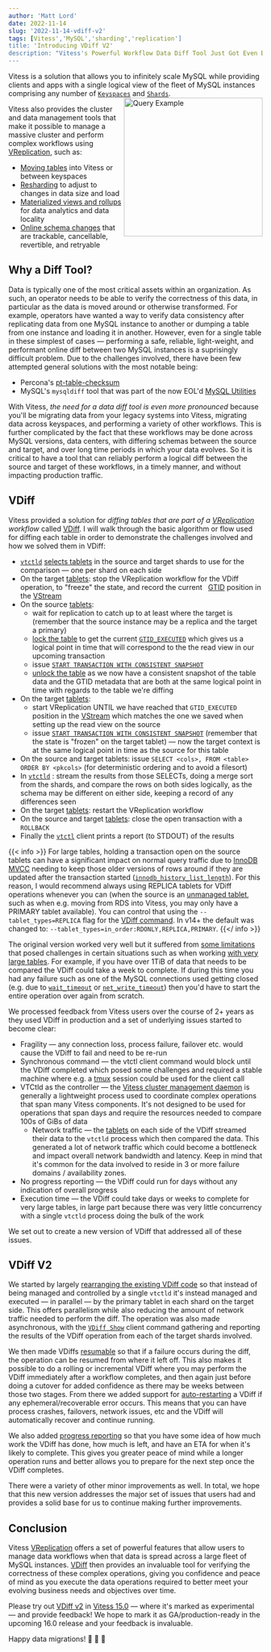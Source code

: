 ```yaml
---
author: 'Matt Lord'
date: 2022-11-14
slug: '2022-11-14-vdiff-v2'
tags: [Vitess','MySQL','sharding','replication']
title: 'Introducing VDiff V2'
description: "Vitess's Powerful Workflow Data Diff Tool Just Got Even Better"
---
```


Vitess is a solution that allows you to infinitely scale MySQL while providing clients and apps with a single logical
view of the fleet of MySQL instances comprising any number of [`Keyspaces`](https://vitess.io/docs/concepts/keyspace/)
and [`Shards`](https://vitess.io/docs/concepts/shard/).
<a href="/img/VitessQueryExample.png"><img src="/img/VitessQueryExample.png" alt="Query Example" width="275" align="right"/></a>

Vitess also provides the cluster and data management tools that make it possible to manage a massive cluster and
perform complex workflows using [VReplication](https://vitess.io/docs/reference/vreplication/vreplication/), such
as:
  * [Moving tables](https://vitess.io/docs/reference/vreplication/movetables/) into Vitess or between keyspaces
  * [Resharding](https://vitess.io/docs/reference/vreplication/reshard/) to adjust to changes in data size and load
  * [Materialized views and rollups](https://vitess.io/docs/reference/vreplication/materialize/) for data analytics
and data locality
  * [Online schema changes](https://vitess.io/docs/user-guides/schema-changes/managed-online-schema-changes/) that
are trackable, cancellable, revertible, and retryable

## Why a Diff Tool?

Data is typically one of the most critical assets within an organization. As such, an operator needs to be able to
verify the correctness of this data, in particular as the data is moved around or otherwise transformed. For example,
operators have wanted a way to verify data consistency after replicating data from one MySQL instance to another or
dumping a table from one instance and loading it in another. However, even for a single table in these simplest of
cases — performing a safe, reliable, light-weight, and performant online diff between two MySQL instances is a
suprisingly difficult problem. Due to the challenges involved, there have been few attempted general solutions with
the most notable being:
  * Percona's [pt-table-checksum](https://docs.percona.com/percona-toolkit/pt-table-checksum.html)
  * MySQL's `mysqldiff` tool that was part of the now EOL'd [MySQL Utilities](https://downloads.mysql.com/docs/mysql-utilities-1.6-en.pdf)

With Vitess, _the need for a data diff tool is even more pronounced_ because you'll be migrating data from your
legacy systems into Vitess, migrating data across keyspaces, and performing a variety of other workflows. This
is further complicated by the fact that these workflows may be done across MySQL versions, data centers, with
differing schemas between the source and target, and over long time periods in which your data evolves. So it
is critical to have a tool that can reliably perform a logical diff between the source and target of these
workflows, in a timely manner, and without impacting production traffic.

## VDiff

Vitess provided a solution for _diffing tables that are part of a [VReplication](https://vitess.io/docs/reference/vreplication/vreplication/)
workflow_ called [VDiff](https://vitess.io/docs/reference/vreplication/vdiff/). I will walk through the basic algorithm or flow used for diffing
each table in order to demonstrate the challenges involved and how we solved them in VDiff:
* [`vtctld`](https://vitess.io/docs/reference/programs/vtctld/)
  [selects tablets](https://vitess.io/docs/reference/vreplication/tablet_selection/) in the source and target
  shards to use for the comparison — one per shard on each side
* On the target [tablets](https://vitess.io/docs/concepts/tablet/): stop the VReplication workflow for the VDiff
  operation, to "freeze" the state, and record the current &nbsp;
  [GTID](https://dev.mysql.com/doc/refman/en/replication-gtids-concepts.html) position in the
  [VStream](https://vitess.io/docs/concepts/vstream/)
* On the source [tablets](https://vitess.io/docs/concepts/tablet/):
  * wait for replication to catch up to at least where the target is (remember that the source instance may be a replica and the target
    a primary)
  * [lock the table](https://dev.mysql.com/doc/refman/en/lock-tables.html) to get the current
    [`GTID_EXECUTED`](https://dev.mysql.com/doc/refman/en/replication-gtids-concepts.html) which gives us a logical
    point in time that will correspond to the the read view in our upcoming transaction
  * issue [`START TRANSACTION WITH CONSISTENT SNAPSHOT`](https://dev.mysql.com/doc/refman/en/commit.html)
  * [unlock the table](https://dev.mysql.com/doc/refman/en/lock-tables.html) as we now have a consistent snapshot of
    the table data and the GTID metadata that are both at the same logical point in time with regards to the table
    we're diffing
* On the target [tablets](https://vitess.io/docs/concepts/tablet/):
  * start VReplication UNTIL we have reached that `GTID_EXECUTED` position in the [VStream](https://vitess.io/docs/concepts/vstream/)
    which matches the one we saved when setting up the read view on the source
  * issue [`START TRANSACTION WITH CONSISTENT SNAPSHOT`](https://dev.mysql.com/doc/refman/en/commit.html) (remember
    that the state is "frozen" on the target tablet) — now the target context is at the same logical point in
    time as the source for this table
* On the source and target tablets: issue `SELECT <cols>, FROM <table> ORDER BY <pkcols>` (for deterministic ordering and to avoid a filesort)
* In [`vtctld`](https://vitess.io/docs/reference/programs/vtctld/) : stream the results from those SELECTs, doing a
  merge sort from the shards, and compare the rows on both sides logically, as the schema may be different on either
  side, keeping a record of any differences seen
* On the target [tablets](https://vitess.io/docs/concepts/tablet/): restart the VReplication workflow
* On the source and target [tablets](https://vitess.io/docs/concepts/tablet/): close the open transaction with
  a `ROLLBACK`
* Finally the [`vtctl`](https://vitess.io/docs/reference/programs/vtctl/) client prints a report (to STDOUT) of the
  results

{{< info >}}
For large tables, holding a transaction open on the source tablets can have a significant impact on normal query
traffic due to [InnoDB MVCC](https://dev.mysql.com/doc/refman/en/innodb-multi-versioning.html) needing to keep those
older versions of rows around if they are updated after the transaction started
([`innodb_history_list_length`](https://orangematter.solarwinds.com/2015/07/20/what-is-innodb-history-list-length/)). For
this reason, I would recommend always using REPLICA tablets for VDiff operations whenever you can (when the source is an
[unmanaged tablet](https://vitess.io/docs/user-guides/configuration-advanced/unmanaged-tablet/), such as when e.g. moving
from RDS into Vitess, you may only have a PRIMARY tablet available). You can control that using the
`--tablet_types=REPLICA` flag for the [VDiff command](https://vitess.io/docs/reference/vreplication/vdiff/). In v14+ the
default was changed to: `--tablet_types=in_order:RDONLY,REPLICA,PRIMARY`.
{{</ info >}}

The original version worked very well but it suffered from [some limitations](https://vitess.io/docs/15.0/reference/vreplication/vdiff/#note)
that posed challenges in certain situations such as when working
[with very large tables](https://vitess.io/docs/15.0/reference/vreplication/vdiff/#using-vdiff-with-huge-tables).
For example, if you have over 1TiB of data that needs to be compared the VDiff could take a week to complete. If
during this time you had any failure such as one of the MySQL connections used getting closed (e.g. due to
[`wait_timeout`](https://dev.mysql.com/doc/refman/en/server-system-variables.html#sysvar_wait_timeout) or
[`net_write_timeout`](https://dev.mysql.com/doc/refman/en/server-system-variables.html#sysvar_net_write_timeout))
then you'd have to start the entire operation over again from scratch.

We processed feedback from Vitess users over the course of 2+ years as they used VDiff in production and a
set of underlying issues started to become clear:
* Fragility — any connection loss, process failure, failover etc. would cause the VDiff to fail and need to be re-run
* Synchronous command — the vtctl client command would block until the VDiff completed which posed some challenges and
  required a stable machine where e.g. a [tmux](https://github.com/tmux/tmux/wiki) session could be used for the client
  call
* VTCtld as the controller — the [Vitess cluster management daemon](https://vitess.io/docs/reference/programs/vtctld/) is
  generally a lightweight process used to coordinate complex operations that span many Vitess components. It's not designed
  to be used for operations that span days and require the resources needed to compare 100s of GiBs of data
  * Network traffic — the [tablets](https://vitess.io/docs/concepts/tablet/) on each side of the VDiff streamed their
    data to the `vtctld` process which then compared the data. This generated a lot of network traffic which could
    become a bottleneck and impact overall network bandwidth and latency. Keep in mind that it's common for the data
    involved to reside in 3 or more failure domains / availability zones.
* No progress reporting — the VDiff could run for days without any indication of overall progress
* Execution time — the VDiff could take days or weeks to complete for very large tables, in large part because there
  was very little concurrency with a single `vtctld` process doing the bulk of the work

We set out to create a new version of VDiff that addressed all of these issues.

## VDiff V2

We started by largely [rearranging the existing VDiff code](https://github.com/vitessio/vitess/pull/10382) so that
instead of being managed and controlled by a single `vtctld` it's instead managed and executed — in parallel — by the
primary tablet in each shard on the target side. This offers parallelism while also reducing the amount of network traffic
needed to perform the diff. The operation was also made asynchronous, with the
[`VDiff Show`](https://vitess.io/docs/reference/vreplication/vdiff2/#show-progressstatus-of-a-vdiff)
client command gathering and reporting the results of the VDiff operation from each of the target shards involved.

We then made VDiffs [resumable](https://github.com/vitessio/vitess/pull/10497) so that if a failure occurs during
the diff, the operation can be resumed from where it left off. This also makes it possible to do a rolling or
incremental VDiff where you may perform the VDiff immediately after a workflow completes, and then again just before
doing a cutover for added confidence as there may be weeks between those two stages. From there we added support for
[auto-restarting](https://github.com/vitessio/vitess/pull/10639) a VDiff if any ephemeral/recoverable error occurs.
This means that you can have process crashes, failovers, network issues, etc and the VDiff will automatically
recover and continue running.

We also added [progress reporting](https://github.com/vitessio/vitess/pull/10639) so that you have some idea of
how much work the VDiff has done, how much is left, and have an ETA for when it's likely to complete. This gives
you greater peace of mind while a longer operation runs and better allows you to prepare for the next step once
the VDiff completes.

There were a variety of other minor improvements as well. In total, we hope that this new version addresses the 
major set of issues that users had and provides a solid base for us to continue making further improvements.

## Conclusion

Vitess [VReplication](https://vitess.io/docs/16.0/reference/vreplication/vreplication/) offers a set of
powerful features that allow users to manage data workflows when that data is spread across a large fleet of
MySQL instances. [VDiff](https://vitess.io/docs/reference/vreplication/vdiff2/) then provides an invaluable
tool for verifying the correctness of these complex operations, giving you confidence and peace of mind
as you execute the data operations required to better meet your evolving business needs and objectives over
time.

Please try out [VDiff v2](https://vitess.io/docs/reference/vreplication/vdiff2/) in
[Vitess 15.0](https://github.com/vitessio/vitess/releases/tag/v15.0.0) — where it's marked as experimental —
and provide feedback! We hope to mark it as GA/production-ready in the upcoming 16.0 release and your
feedback is invaluable.

Happy data migrations! 🚀 🚀 🚀